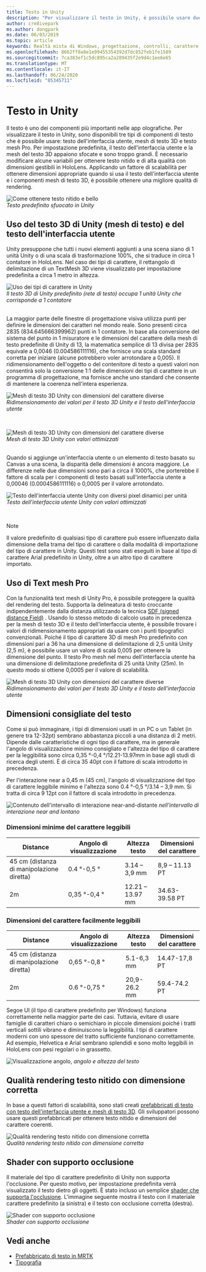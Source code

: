 ```yaml
---
title: Testo in Unity
description: "Per visualizzare il testo in Unity, è possibile usare due tipi di componenti di testo: testo dell'interfaccia utente e mesh di testo 3D."
author: cre8ivepark
ms.author: dongpark
ms.date: 06/03/2019
ms.topic: article
keywords: Realtà mista di Windows, progettazione, controlli, carattere, tipografia, interfaccia utente, UX
ms.openlocfilehash: 8662ff8a8e1e99455354392d7dc852feb1fe1589
ms.sourcegitcommit: 7ca383ef1c5dc895ca2a289435f2e9d4c1ee6e65
ms.translationtype: MT
ms.contentlocale: it-IT
ms.lasthandoff: 06/24/2020
ms.locfileid: "85345711"
---
```

# <a name="text-in-unity"></a>Testo in Unity

Il testo è uno dei componenti più importanti nelle app olografiche. Per visualizzare il testo in Unity, sono disponibili tre tipi di componenti di testo che è possibile usare: testo dell'interfaccia utente, mesh di testo 3D e testo mesh Pro. Per impostazione predefinita, il testo dell'interfaccia utente e la mesh del testo 3D appaiono sfocate e sono troppo grandi. È necessario modificare alcune variabili per ottenere testo nitido e di alta qualità con dimensioni gestibili in HoloLens. Applicando un fattore di scalabilità per ottenere dimensioni appropriate quando si usa il testo dell'interfaccia utente e i componenti mesh di testo 3D, è possibile ottenere una migliore qualità di rendering.

![Come ottenere testo nitido e bello](images/hug-text-02-640px.png)<br>
*Testo predefinito sfuocato in Unity*

## <a name="working-with-unitys-3d-text-text-mesh-and-ui-text"></a>Uso del testo 3D di Unity (mesh di testo) e del testo dell'interfaccia utente

Unity presuppone che tutti i nuovi elementi aggiunti a una scena siano di 1 unità Unity o di una scala di trasformazione 100%, che si traduce in circa 1 contatore in HoloLens. Nel caso dei tipi di carattere, il rettangolo di delimitazione di un TextMesh 3D viene visualizzato per impostazione predefinita a circa 1 metro in altezza.

![Uso dei tipi di carattere in Unity](images/640px-hug-text-03.png)<br>
*Il testo 3D di Unity predefinito (rete di testo) occupa 1 unità Unity che corrisponde a 1 contatore*

<br>
La maggior parte delle finestre di progettazione visiva utilizza punti per definire le dimensioni dei caratteri nel mondo reale. Sono presenti circa 2835 (834.645666399962) punti in 1 contatore. In base alla conversione del sistema del punto in 1 misuratore e le dimensioni del carattere della mesh di testo predefinite di Unity di 13, la matematica semplice di 13 divisa per 2835 equivale a 0,0046 (0.004586111116), che fornisce una scala standard corretta per iniziare (alcune potrebbero voler arrotondare a 0,005). Il ridimensionamento dell'oggetto o del contenitore di testo a questi valori non consentirà solo la conversione 1:1 delle dimensioni dei tipi di carattere in un programma di progettazione, ma fornisce anche uno standard che consente di mantenere la coerenza nell'intera esperienza.

![Mesh di testo 3D Unity con dimensioni del carattere diverse](images/Text_In_Unity_Measurements1.png)<br>
*Ridimensionamento dei valori per il testo 3D Unity e il testo dell'interfaccia utente*

<br>

![Mesh di testo 3D Unity con dimensioni del carattere diverse](images/hug-text-05-1000px.png)<br>
*Mesh di testo 3D Unity con valori ottimizzati*

<br>
Quando si aggiunge un'interfaccia utente o un elemento di testo basato su Canvas a una scena, la disparità delle dimensioni è ancora maggiore. Le differenze nelle due dimensioni sono pari a circa il 1000%, che porterebbe il fattore di scala per i componenti di testo basati sull'interfaccia utente a 0,00046 (0.0004586111116) o 0,0005 per il valore arrotondato.

![Testo dell'interfaccia utente Unity con diversi pixel dinamici per unità](images/hug-text-04-1000px.png)<br>
*Testo dell'interfaccia utente Unity con valori ottimizzati*

<br>

>[!NOTE]
>Il valore predefinito di qualsiasi tipo di carattere può essere influenzato dalla dimensione della trama del tipo di carattere o dalla modalità di importazione del tipo di carattere in Unity. Questi test sono stati eseguiti in base al tipo di carattere Arial predefinito in Unity, oltre a un altro tipo di carattere importato.

## <a name="working-with-text-mesh-pro"></a>Uso di Text mesh Pro

Con la funzionalità text mesh di Unity Pro, è possibile proteggere la qualità del rendering del testo. Supporta la delineatura di testo croccante indipendentemente dalla distanza utilizzando la tecnica [SDF (signed distance Field)](https://steamcdn-a.akamaihd.net/apps/valve/2007/SIGGRAPH2007_AlphaTestedMagnification.pdf) . Usando lo stesso metodo di calcolo usato in precedenza per la mesh di testo 3D e il testo dell'interfaccia utente, è possibile trovare i valori di ridimensionamento appropriati da usare con i punti tipografici convenzionali. Poiché il tipo di carattere 3D di mesh Pro predefinito con dimensioni pari a 36 ha una dimensione di delimitazione di 2,5 unità Unity (2,5 m), è possibile usare un valore di scala 0,005 per ottenere la dimensione del punto. Il testo Pro mesh nel menu dell'interfaccia utente ha una dimensione di delimitazione predefinita di 25 unità Unity (25m). In questo modo si ottiene 0,0005 per il valore di scalabilità.

![Mesh di testo 3D Unity con dimensioni del carattere diverse](images/Text_In_Unity_Measurements2.png)<br>
*Ridimensionamento dei valori per il testo 3D Unity e il testo dell'interfaccia utente*

## <a name="recommended-text-size"></a>Dimensioni consigliate del testo
Come si può immaginare, i tipi di dimensioni usati in un PC o un Tablet (in genere tra 12-32pt) sembrano abbastanza piccoli a una distanza di 2 metri. Dipende dalle caratteristiche di ogni tipo di carattere, ma in generale l'angolo di visualizzazione minimo consigliato e l'altezza del tipo di carattere per la leggibilità sono circa 0,35 °-0,4 °/12.21-13.97mm in base agli studi di ricerca degli utenti. È di circa 35 40pt con il fattore di scala introdotto in precedenza. 

Per l'interazione near a 0,45 m (45 cm), l'angolo di visualizzazione del tipo di carattere leggibile minimo e l'altezza sono 0.4 °-0,5 °/3.14 – 3,9 mm. Si tratta di circa 9 12pt con il fattore di scala introdotto in precedenza.

![Contenuto dell'intervallo di interazione near-and-distante ](images/typography-distance-1000px.jpg)
 *nell'intervallo di interazione near and lontano*

### <a name="the-minimum-legible-font-size"></a>Dimensioni minime del carattere leggibili
| Distance | Angolo di visualizzazione | Altezza testo | Dimensioni del carattere |
|---------|---------|---------|---------|
| 45 cm (distanza di manipolazione diretta) | 0.4 °-0,5 ° | 3.14 – 3,9 mm | 8,9 – 11.13 PT |
| 2m | 0,35 °-0,4 ° | 12.21 – 13.97 mm | 34.63-39.58 PT |


### <a name="the-comfortably-legible-font-size"></a>Dimensioni del carattere facilmente leggibili
| Distance | Angolo di visualizzazione | Altezza testo | Dimensioni del carattere |
|---------|---------|---------|---------|
| 45 cm (distanza di manipolazione diretta) | 0,65 °-0,8 ° | 5.1-6,3 mm | 14.47-17,8 PT |
| 2m | 0.6 °-0,75 ° | 20,9-26.2 mm | 59.4-74.2 PT |

Segoe UI (il tipo di carattere predefinito per Windows) funziona correttamente nella maggior parte dei casi. Tuttavia, evitare di usare famiglie di caratteri chiaro o semichiaro in piccole dimensioni poiché i tratti verticali sottili vibrano e diminuiscono la leggibilità. I tipi di carattere moderni con uno spessore del tratto sufficiente funzionano correttamente. Ad esempio, Helvetica e Arial sembrano splendidi e sono molto leggibili in HoloLens con pesi regolari o in grassetto.


![Visualizzazione angolo, ](images/Text_In_Unity_ViewingAngle.jpg)
 *angolo e altezza del testo*

## <a name="sharp-text-rendering-quality-with-proper-dimension"></a>Qualità rendering testo nitido con dimensione corretta

In base a questi fattori di scalabilità, sono stati creati [prefabbricati di testo con testo dell'interfaccia utente e mesh di testo 3D](https://github.com/microsoft/MixedRealityToolkit-Unity/tree/mrtk_development/Assets/MRTK/SDK/StandardAssets/Prefabs/Text). Gli sviluppatori possono usare questi prefabbricati per ottenere testo nitido e dimensioni del carattere coerenti.

![Qualità rendering testo nitido con dimensione corretta](images/hug-text-06-1000px.png)<br>
*Qualità rendering testo nitido con dimensione corretta*

## <a name="shader-with-occlusion-support"></a>Shader con supporto occlusione

Il materiale del tipo di carattere predefinito di Unity non supporta l'occlusione. Per questo motivo, per impostazione predefinita verrà visualizzato il testo dietro gli oggetti. È stato incluso un semplice [shader che supporta l'occlusione](https://github.com/microsoft/MixedRealityToolkit-Unity/blob/mrtk_release/Assets/MixedRealityToolkit/StandardAssets/Shaders/Text3DShader.shader). L'immagine seguente mostra il testo con il materiale carattere predefinito (a sinistra) e il testo con occlusione corretta (destra).

![Shader con supporto occlusione](images/hug-text-07-1000px.png)<br>
*Shader con supporto occlusione*


## <a name="see-also"></a>Vedi anche
* [Prefabbricato di testo in MRTK](https://github.com/microsoft/MixedRealityToolkit-Unity/tree/mrtk_development/Assets/MixedRealityToolkit.SDK/StandardAssets/Prefabs/Text)
* [Tipografia](typography.md)

 
